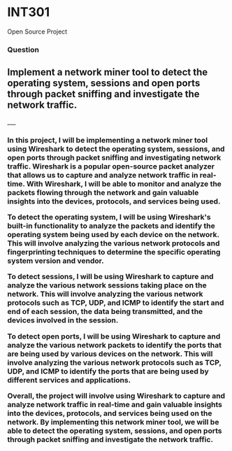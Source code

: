 # INT301
Open Source Project

### Question
<h2><b>Implement a network miner tool to detect the operating system, sessions and open ports through
packet sniffing and investigate the network traffic.</b></h2>
___

<h3>In this project, I will be implementing a network miner tool using Wireshark to detect the operating system, sessions, and open ports through packet sniffing and investigating network traffic. Wireshark is a popular open-source packet analyzer that allows us to capture and analyze network traffic in real-time. With Wireshark, I will be able to monitor and analyze the packets flowing through the network and gain valuable insights into the devices, protocols, and services being used.

To detect the operating system, I will be using Wireshark's built-in functionality to analyze the packets and identify the operating system being used by each device on the network. This will involve analyzing the various network protocols and fingerprinting techniques to determine the specific operating system version and vendor.

To detect sessions, I will be using Wireshark to capture and analyze the various network sessions taking place on the network. This will involve analyzing the various network protocols such as TCP, UDP, and ICMP to identify the start and end of each session, the data being transmitted, and the devices involved in the session.

To detect open ports, I will be using Wireshark to capture and analyze the various network packets to identify the ports that are being used by various devices on the network. This will involve analyzing the various network protocols such as TCP, UDP, and ICMP to identify the ports that are being used by different services and applications.

Overall, the project will involve using Wireshark to capture and analyze network traffic in real-time and gain valuable insights into the devices, protocols, and services being used on the network. By implementing this network miner tool, we will be able to detect the operating system, sessions, and open ports through packet sniffing and investigate the network traffic.</h3>
